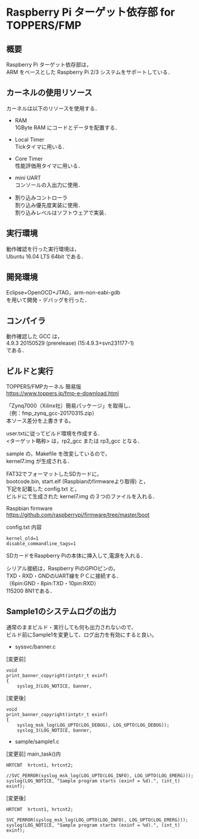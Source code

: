 Raspberry Pi ターゲット依存部 for TOPPERS/FMP
=============================================

概要
----

Raspberry Pi ターゲット依存部は，  
ARM をベースとした Raspberry Pi 2/3 システムをサポートしている．  

カーネルの使用リソース
----------------------

カーネルは以下のリソースを使用する．  

* RAM  
1GByte RAM にコードとデータを配置する．  
 
* Local Timer  
Tickタイマに用いる．  
     
* Core Timer  
性能評価用タイマに用いる．  
     
* mini UART  
コンソールの入出力に使用．  

* 割り込みコントローラ  
割り込み優先度実装に使用．  
割り込みレベルはソフトウェアで実装．

実行環境
--------

動作確認を行った実行環境は，  
Ubuntu 16.04 LTS 64bit である．

開発環境
--------

Eclipse+OpenOCD+JTAG，arm-non-eabi-gdb  
を用いて開発・デバッグを行った．

コンパイラ
----------

動作確認した GCC は，  
4.9.3 20150529 (prerelease) (15:4.9.3+svn231177-1)  
である．

ビルドと実行
------------

TOPPERS/FMPカーネル 簡易版  
https://www.toppers.jp/fmp-e-download.html

「Zynq7000（Xilinx社）簡易パッケージ」を取得し、  
（例：fmp_zynq_gcc-20170315.zip）  
本ソース差分を上書きする。

user.txtに従ってビルド環境を作成する．  
<ターゲット略称> は，rp2_gcc または rp3_gcc となる．

sample の，Makefile を改変しているので，  
kernel7.img が生成される．

FAT32でフォーマットしたSDカードに，  
bootcode.bin, start.elf (Raspbianのfirmwareより取得) と，  
下記を記載した config.txt と，  
ビルドにて生成された kernel7.img の３つのファイルを入れる．

Raspbian firmware  
https://github.com/raspberrypi/firmware/tree/master/boot

config.txt 内容

    kernel_old=1
    disable_commandline_tags=1

SDカードをRaspberry Piの本体に挿入して,電源を入れる．

シリアル接続は，Raspberry PiのGPIOピンの，  
TXD・RXD・GNDのUART線をＰＣに接続する．  
（6pin:GND・8pin:TXD・10pin:RXD）  
115200 8N1である．

Sample1のシステムログの出力
---------------------------

通常のままビルド・実行しても何も出力されないので、  
ビルド前にSample1を変更して、ログ出力を有効にすると良い。

* syssvc/banner.c

[変更前]

    void
    print_banner_copyright(intptr_t exinf)
    {
        syslog_3(LOG_NOTICE, banner,  

[変更後]

    void
    print_banner_copyright(intptr_t exinf)
    {
        syslog_msk_log(LOG_UPTO(LOG_DEBUG), LOG_UPTO(LOG_DEBUG));  
        syslog_3(LOG_NOTICE, banner,  

* sample/sample1.c

[変更前] main_task()内

    HRTCNT	hrtcnt1, hrtcnt2;

    //SVC_PERROR(syslog_msk_log(LOG_UPTO(LOG_INFO), LOG_UPTO(LOG_EMERG)));
    syslog(LOG_NOTICE, "Sample program starts (exinf = %d).", (int_t) exinf);

[変更後]

    HRTCNT	hrtcnt1, hrtcnt2;

    SVC_PERROR(syslog_msk_log(LOG_UPTO(LOG_INFO), LOG_UPTO(LOG_EMERG)));
    syslog(LOG_NOTICE, "Sample program starts (exinf = %d).", (int_t) exinf);

